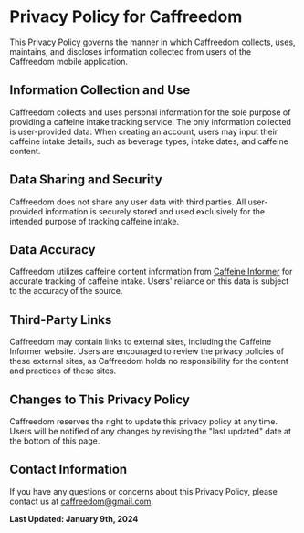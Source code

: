 # Privacy Policy for Caffreedom

This Privacy Policy governs the manner in which Caffreedom collects, uses, maintains, and discloses information collected from users of the Caffreedom mobile application.

## Information Collection and Use

Caffreedom collects and uses personal information for the sole purpose of providing a caffeine intake tracking service. The only information collected is user-provided data: When creating an account, users may input their caffeine intake details, such as beverage types, intake dates, and caffeine content.

## Data Sharing and Security

Caffreedom does not share any user data with third parties. All user-provided information is securely stored and used exclusively for the intended purpose of tracking caffeine intake.

## Data Accuracy

Caffreedom utilizes caffeine content information from [Caffeine Informer](https://www.caffeineinformer.com/) for accurate tracking of caffeine intake. Users' reliance on this data is subject to the accuracy of the source.

## Third-Party Links

Caffreedom may contain links to external sites, including the Caffeine Informer website. Users are encouraged to review the privacy policies of these external sites, as Caffreedom holds no responsibility for the content and practices of these sites.

## Changes to This Privacy Policy

Caffreedom reserves the right to update this privacy policy at any time. Users will be notified of any changes by revising the "last updated" date at the bottom of this page.

## Contact Information

If you have any questions or concerns about this Privacy Policy, please contact us at caffreedom@gmail.com.

**Last Updated: January 9th, 2024**
